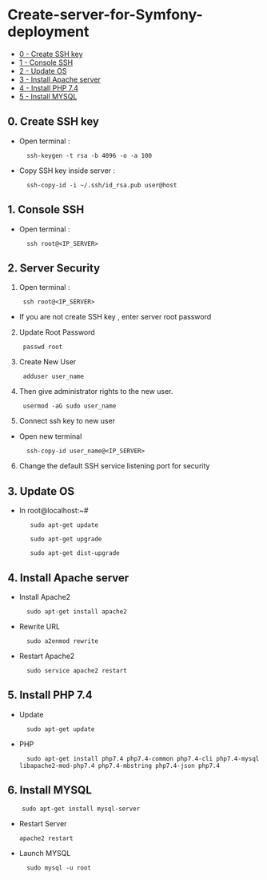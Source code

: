 # Create-server-for-Symfony-deployment
- [0 - Create SSH key  ](#0---Create-SSH-key) 
- [1 - Console SSH  ](#1---Console-SSH) 
- [2 - Update OS ](#2---Update-OS) 
- [3 - Install Apache server ](#3---Install-Apache-server) 
- [4 - Install PHP 7.4 ](#3---Install-PHP-7.4) 
- [5 - Install MYSQL](#3---Install-MYSQL)

## 0.  Create SSH key

- Open terminal :

        ssh-keygen -t rsa -b 4096 -o -a 100

- Copy SSH key inside server :
        
        ssh-copy-id -i ~/.ssh/id_rsa.pub user@host

## 1.  Console SSH 

- Open terminal :

        ssh root@<IP_SERVER>

 
## 2.  Server Security

1. Open terminal :

        ssh root@<IP_SERVER>

* If you are not create SSH key , enter server root password

2. Update Root Password 

        passwd root

3. Create New User

        adduser user_name

4. Then give administrator rights to the new user.

        usermod -aG sudo user_name

5. Connect ssh key to new user

- Open new terminal

        ssh-copy-id user_name@<IP_SERVER>

6. Change the default SSH service listening port for security
## 3.  Update OS

- In root@localhost:~# 


         sudo apt-get update
         
         sudo apt-get upgrade
         
         sudo apt-get dist-upgrade


## 4. Install Apache server 

- Install Apache2


        sudo apt-get install apache2 

   
- Rewrite URL

        sudo a2enmod rewrite


- Restart Apache2

    
        sudo service apache2 restart


 ## 5. Install PHP 7.4

- Update
        
        sudo apt-get update

- PHP

        sudo apt-get install php7.4 php7.4-common php7.4-cli php7.4-mysql libapache2-mod-php7.4 php7.4-mbstring php7.4-json php7.4

## 6. Install MYSQL
   
        sudo apt-get install mysql-server

- Restart Server

      apache2 restart

- Launch MYSQL 

        sudo mysql -u root 








